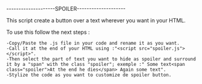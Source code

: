 --------------------SPOILER--------------------

This script create a button over a text wherever you want in your HTML.

To use this follow the next steps :

    -Copy/Paste the .js file in your code and rename it as you want.
    -Call it at the end of your HTML using :"<script src="spoiler.js"></script>".
    -Then select the part of text you want to hide as spoiler and surround it by a "span" with the class "spoiler"; exemple :" Some text<span class="spoiler">At the end he dies</span> Again some text".
    -Stylize the code as you want to customize de spoiler button.